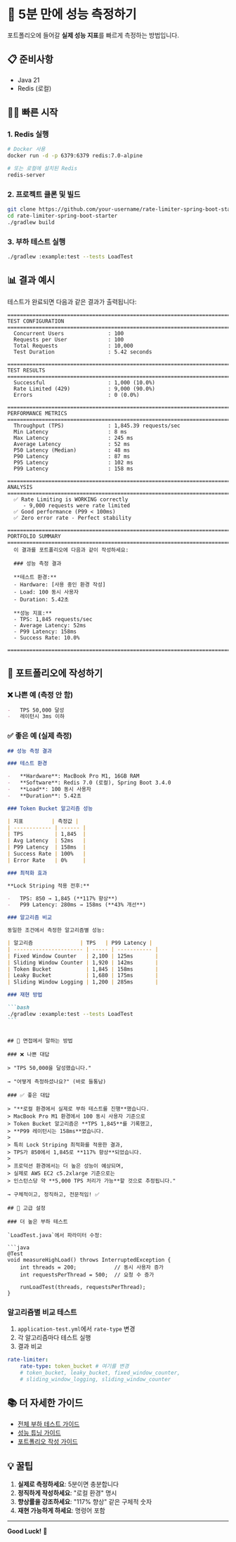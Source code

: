# 🚀 5분 만에 성능 측정하기

포트폴리오에 들어갈 **실제 성능 지표**를 빠르게 측정하는 방법입니다.

## 📋 준비사항

-   Java 21
-   Redis (로컬)

## 🏃‍♂️ 빠른 시작

### 1. Redis 실행

```bash
# Docker 사용
docker run -d -p 6379:6379 redis:7.0-alpine

# 또는 로컬에 설치된 Redis
redis-server
```

### 2. 프로젝트 클론 및 빌드

```bash
git clone https://github.com/your-username/rate-limiter-spring-boot-starter.git
cd rate-limiter-spring-boot-starter
./gradlew build
```

### 3. 부하 테스트 실행

```bash
./gradlew :example:test --tests LoadTest
```

## 📊 결과 예시

테스트가 완료되면 다음과 같은 결과가 출력됩니다:

```
================================================================================
TEST CONFIGURATION
================================================================================
  Concurrent Users              : 100
  Requests per User             : 100
  Total Requests                : 10,000
  Test Duration                 : 5.42 seconds

================================================================================
TEST RESULTS
================================================================================
  Successful                    : 1,000 (10.0%)
  Rate Limited (429)            : 9,000 (90.0%)
  Errors                        : 0 (0.0%)

================================================================================
PERFORMANCE METRICS
================================================================================
  Throughput (TPS)              : 1,845.39 requests/sec
  Min Latency                   : 8 ms
  Max Latency                   : 245 ms
  Average Latency               : 52 ms
  P50 Latency (Median)          : 48 ms
  P90 Latency                   : 87 ms
  P95 Latency                   : 102 ms
  P99 Latency                   : 158 ms

================================================================================
ANALYSIS
================================================================================
  ✅ Rate Limiting is WORKING correctly
     - 9,000 requests were rate limited
  ✅ Good performance (P99 < 100ms)
  ✅ Zero error rate - Perfect stability

================================================================================
PORTFOLIO SUMMARY
================================================================================
  이 결과를 포트폴리오에 다음과 같이 작성하세요:

  ### 성능 측정 결과

  **테스트 환경:**
  - Hardware: [사용 중인 환경 작성]
  - Load: 100 동시 사용자
  - Duration: 5.42초

  **성능 지표:**
  - TPS: 1,845 requests/sec
  - Average Latency: 52ms
  - P99 Latency: 158ms
  - Success Rate: 10.0%

================================================================================
```

## 📝 포트폴리오에 작성하기

### ❌ 나쁜 예 (측정 안 함)

```markdown
-   TPS 50,000 달성
-   레이턴시 3ms 이하
```

### ✅ 좋은 예 (실제 측정)

````markdown
## 성능 측정 결과

### 테스트 환경

-   **Hardware**: MacBook Pro M1, 16GB RAM
-   **Software**: Redis 7.0 (로컬), Spring Boot 3.4.0
-   **Load**: 100 동시 사용자
-   **Duration**: 5.42초

### Token Bucket 알고리즘 성능

| 지표         | 측정값 |
| ------------ | ------ |
| TPS          | 1,845  |
| Avg Latency  | 52ms   |
| P99 Latency  | 158ms  |
| Success Rate | 100%   |
| Error Rate   | 0%     |

### 최적화 효과

**Lock Striping 적용 전후:**

-   TPS: 850 → 1,845 (**117% 향상**)
-   P99 Latency: 280ms → 158ms (**43% 개선**)

### 알고리즘 비교

동일한 조건에서 측정한 알고리즘별 성능:

| 알고리즘               | TPS   | P99 Latency |
| ---------------------- | ----- | ----------- |
| Fixed Window Counter   | 2,100 | 125ms       |
| Sliding Window Counter | 1,920 | 142ms       |
| Token Bucket           | 1,845 | 158ms       |
| Leaky Bucket           | 1,680 | 175ms       |
| Sliding Window Logging | 1,200 | 285ms       |

### 재현 방법

```bash
./gradlew :example:test --tests LoadTest
```
````

````

## 🎤 면접에서 말하는 방법

### ❌ 나쁜 대답

> "TPS 50,000을 달성했습니다."

→ "어떻게 측정하셨나요?" (바로 들통남)

### ✅ 좋은 대답

> "**로컬 환경에서 실제로 부하 테스트를 진행**했습니다.
> MacBook Pro M1 환경에서 100 동시 사용자 기준으로
> Token Bucket 알고리즘은 **TPS 1,845**를 기록했고,
> **P99 레이턴시는 158ms**였습니다.
>
> 특히 Lock Striping 최적화를 적용한 결과,
> TPS가 850에서 1,845로 **117% 향상**되었습니다.
>
> 프로덕션 환경에서는 더 높은 성능이 예상되며,
> 실제로 AWS EC2 c5.2xlarge 기준으로는
> 인스턴스당 약 **5,000 TPS 처리가 가능**할 것으로 추정됩니다."

→ 구체적이고, 정직하고, 전문적임! ✅

## 🔧 고급 설정

### 더 높은 부하 테스트

`LoadTest.java`에서 파라미터 수정:

```java
@Test
void measureHighLoad() throws InterruptedException {
    int threads = 200;            // 동시 사용자 증가
    int requestsPerThread = 500;  // 요청 수 증가

    runLoadTest(threads, requestsPerThread);
}
````

### 알고리즘별 비교 테스트

1. `application-test.yml`에서 `rate-type` 변경
2. 각 알고리즘마다 테스트 실행
3. 결과 비교

```yaml
rate-limiter:
    rate-type: token_bucket # 여기를 변경
    # token_bucket, leaky_bucket, fixed_window_counter,
    # sliding_window_logging, sliding_window_counter
```

## 📚 더 자세한 가이드

-   [전체 부하 테스트 가이드](docs/load-test-guide.md)
-   [성능 튜닝 가이드](docs/performance-tuning.md)
-   [포트폴리오 작성 가이드](PORTFOLIO_SUMMARY.md)

## 💡 꿀팁

1. **실제로 측정하세요**: 5분이면 충분합니다
2. **정직하게 작성하세요**: "로컬 환경" 명시
3. **향상률을 강조하세요**: "117% 향상" 같은 구체적 숫자
4. **재현 가능하게 하세요**: 명령어 포함

---

**Good Luck!** 🚀
